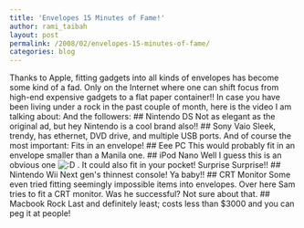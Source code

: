 ```yaml
---
title: 'Envelopes 15 Minutes of Fame!'
author: rami_taibah
layout: post
permalink: /2008/02/envelopes-15-minutes-of-fame/
categories: blog
---
```

Thanks to Apple, fitting gadgets into all kinds of envelopes has become some kind of a fad. Only on the Internet where one can shift focus from high-end expensive gadgets to a flat paper container!!
In case you have been living under a rock in the past couple of month, here is the video I am talking about:
And the followers:
\#\# Nintendo DS
Not as elegant as the original ad, but hey Nintendo is a cool brand also!!
\#\# Sony Vaio
Sleek, trendy, has ethernet, DVD drive, and multiple USB ports. And of course the most important: Fits in an envelope!
\#\# Eee PC
This would probably fit in an envelope smaller than a Manila one.
\#\# iPod Nano
Well I guess this is an obvious one ![:D](http://192.168.1.2/blog2/wp-includes/images/smilies/icon_biggrin.gif) . It could also fit in your pocket! Surprise Surprise!!
\#\# Nintendo Wii
Next gen's thinnest console! Ya baby!!
\#\# CRT Monitor
Some even tried fitting seemingly impossible items into envelopes. Over here Sam tries to fit a CRT monitor. Was he successful? Not sure about that.
\#\# Macbook Rock
Last and definitely least; costs less than $3000 and you can peg it at people!
